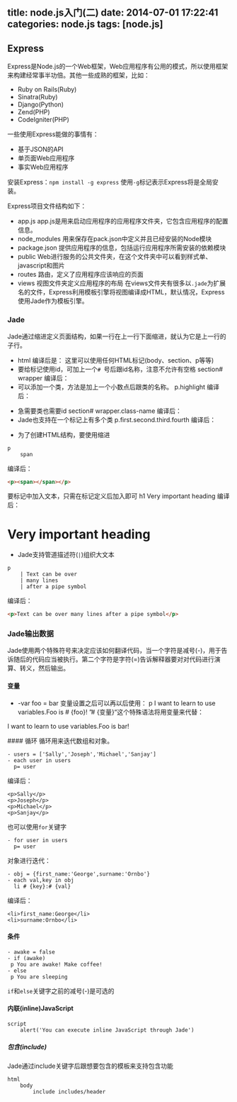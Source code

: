 title: node.js入门(二)
date: 2014-07-01 17:22:41
categories: node.js
tags: [node.js]
---
## Express
Express是Node.js的一个Web框架，Web应用程序有公用的模式，所以使用框架来构建经常事半功倍。其他一些成熟的框架，比如：
- Ruby on Rails(Ruby)
- Sinatra(Ruby)
- Django(Python)
- Zend(PHP)
- CodeIgniter(PHP)

一些使用Express能做的事情有：
- 基于JSON的API
- 单页面Web应用程序
- 事实Web应用程序

安装Express：`npm install -g express`
使用`-g`标记表示Express将是全局安装。

Express项目文件结构如下：
- app.js
app.js是用来启动应用程序的应用程序文件夹，它包含应用程序的配置信息。
- node_modules
用来保存在pack.json中定义并且已经安装的Node模块
- package.json
提供应用程序的信息，包括运行应用程序所需安装的依赖模块
- public
Web进行服务的公共文件夹，在这个文件夹中可以看到样式单、javascript和图片
- routes
路由，定义了应用程序应该响应的页面
- views
视图文件夹定义应用程序的布局
在views文件夹有很多以`.jade`为扩展名的文件，Express利用模板引擎将视图编译成HTML，默认情况，Express使用Jade作为模板引擎。
### Jade
Jade通过缩进定义页面结构，如果一行在上一行下面缩进，就认为它是上一行的子行。
- html 编译后是： <html></html>
这里可以使用任何HTML标记(body、section、p等等)
- 要给标记使用id，可加上一个`# `号后跟id名称，注意不允许有空格
section# wrapper 编译后： <section id="wrapper"></section>
- 可以添加一个类，方法是加上一个小数点后跟类的名称。
p.highlight 编译后： <p class="highlight"></p>
- 急需要类也需要id
section# wrapper.class-name 编译后： <section id="wrapper" class="class-name"></section>
- Jade也支持在一个标记上有多个类
p.first.second.third.fourth 编译后： <p class="first second third fourth">
- 为了创建HTML结构，要使用缩进
```
p
    span
```
编译后：
```html
<p><span></span></p>
```
要标记中加入文本，只需在标记定义后加入即可
h1 Very important heading 编译后： <h1>Very important heading</h1>
- Jade支持管道描述符(`|`)组织大文本
```
p
    | Text can be over
    | many lines
    | after a pipe symbol
```
编译后：
```html
<p>Text can be over many lines after a pipe symbol</p>
```
### Jade输出数据
Jade使用两个特殊符号来决定应该如何翻译代码，当一个字符是减号(-)，用于告诉随后的代码应当被执行。第二个字符是字符(=)告诉解释器要对对代码进行演算、转义，然后输出。
#### 变量
- -var foo = bar
变量设置之后可以再以后使用：
p I want to learn to use variables.Foo is # {foo}!
”# {变量}“这个特殊语法将用变量来代替：
<p>I want to learn to use variables.Foo is bar!</p>
#### 循环
循环用来迭代数组和对象。

```
- users = ['Sally','Joseph','Michael','Sanjay']
- each user in users
  p= user
```
编译后：
```
<p>Sally</p>
<p>Joseph</p>
<p>Michael</p>
<p>Sanjay</p>
```
也可以使用`for`关键字

```
- for user in users
  p= user
```

对象进行迭代：

```
- obj = {first_name:'George',surname:'Ornbo'}
- each val,key in obj
  li # {key}:# {val}
```   
编译后：
```
<li>first_name:George</li>
<li>surname:Ornbo</li>
```
#### 条件
```
- awake = false
- if (awake)
 p You are awake! Make coffee!
- else
 p You are sleeping
```
`if`和`else`关键字之前的减号(-)是可选的
#### 内联(inline)JavaScript
```
script
    alert('You can execute inline JavaScript through Jade')
```
##### 包含(include)
Jade通过include关键字后跟想要包含的模板来支持包含功能
```
html
    body
        include includes/header
```

